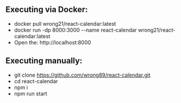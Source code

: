 ## Executing via Docker:
- docker pull wrong21/react-calendar:latest
- docker run -dp 8000:3000 --name react-calendar wrong21/react-calendar:latest
- Open the: http://localhost:8000

## Executing manually:
- git clone https://github.com/wrong89/react-calendar.git
- cd react-calendar
- npm i
- npm run start
